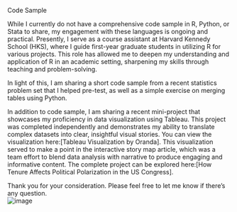 Code Sample

While I currently do not have a comprehensive code sample in R, Python, or Stata to share, my engagement with these languages is ongoing and practical. Presently, I serve as a course assistant at Harvard Kennedy School (HKS), where I guide first-year graduate students in utilizing R for various projects. This role has allowed me to deepen my understanding and application of R in an academic setting, sharpening my skills through teaching and problem-solving. 

In light of this, I am sharing a short code sample from a recent statistics problem set that I helped pre-test, as well as a simple exercise on merging tables using Python.

In addition to code sample, I am sharing a recent mini-project that showcases my proficiency in data visualization using Tableau. This project was completed independently and demonstrates my ability to translate complex datasets into clear, insightful visual stories. You can view the visualization here:[Tableau Visualization by Oranda]. This visualization served to make a point in the interactive story map article, which was a team effort to blend data analysis with narrative to produce engaging and informative content. The complete project can be explored here:[How Tenure Affects Political Polarization in the US Congress]. 

Thank you for your consideration. Please feel free to let me know if there’s any question.  
![image](https://github.com/orandahou/sample/assets/31827886/a892b895-c658-4f6d-bd6b-6433a4e25ace)
